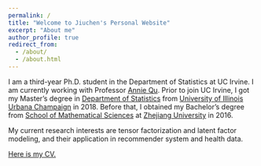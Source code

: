 ```yaml
---
permalink: /
title: "Welcome to Jiuchen's Personal Website"
excerpt: "About me"
author_profile: true
redirect_from:
  - /about/
  - /about.html
---
```


I am a third-year Ph.D. student in the Department of Statistics at UC Irvine. I am currently working with Professor [Annie Qu](https://faculty.sites.uci.edu/qulab/). Prior to join UC Irvine, I got my Master’s degree in [Department of Statistics](https://stat.illinois.edu/) from [University of Illinois Urbana Champaign](https://illinois.edu/) in 2018. Before that, I obtained my Bachelor’s degree from [School of Mathematical Sciences](http://www.math.zju.edu.cn/mathen/) at [Zhejiang University](https://www.zju.edu.cn/english/) in 2016.

My current research interests are tensor factorization and latent factor modeling, and their application in recommender system and health data.

[Here is my CV.](http://jiuchenzhang-stats.github.io/files/CV.pdf)
